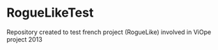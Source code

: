 RogueLikeTest
=============

Repository created to test french project (RogueLike) involved in ViOpe project 2013
